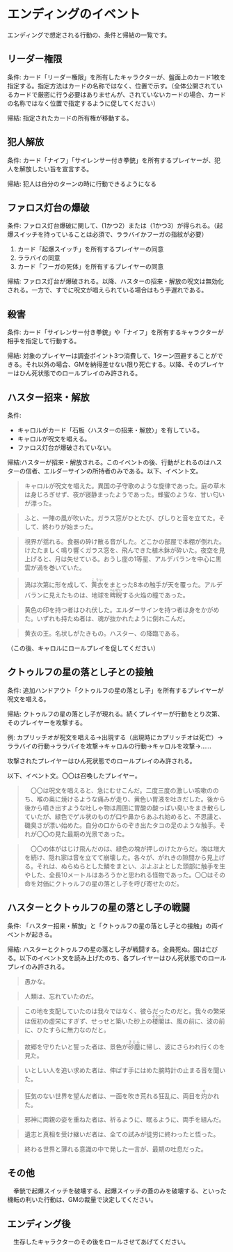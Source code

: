 # エンディングのイベント
エンディングで想定される行動の、条件と帰結の一覧です。

## リーダー権限
条件: カード「リーダー権限」を所有したキャラクターが、盤面上のカード1枚を指定する。指定方法はカードの名称ではなく、位置で示す。（全体公開されているカードで厳密に行う必要はありませんが、されていないカードの場合、カードの名称ではなく位置で指定するように促してください）

帰結: 指定されたカードの所有権が移動する。

## 犯人解放
条件: カード「ナイフ」「サイレンサー付き拳銃」を所有するプレイヤーが、犯人を解放したい旨を宣言する。

帰結: 犯人は自分のターンの時に行動できるようになる

## ファロス灯台の爆破
条件: ファロス灯台爆破に関して、(1かつ2）または（1かつ3）が得られる。（起爆スイッチを持っていることは必須で、ララバイかフーガの指紋が必要）


1.	カード「起爆スイッチ」を所有するプレイヤーの同意
2.	ララバイの同意
3.	カード「フーガの死体」を所有するプレイヤーの同意


帰結: ファロス灯台が爆破される。以降、ハスターの招来・解放の呪文は無効化される。一方で、すでに呪文が唱えられている場合はもう手遅れである。

## 殺害
条件: カード「サイレンサー付き拳銃」や「ナイフ」を所有するキャラクターが相手を指定して行動する。

帰結: 対象のプレイヤーは調査ポイント3つ消費して、1ターン回避することができる。それ以外の場合、GMを納得差せない限り死亡する。以降、そのプレイヤーはひん死状態でのロールプレイのみ許される。

## ハスター招来・解放
条件: 

- キャロルがカード「石板〈ハスターの招来・解放〉」を有している。
- キャロルが呪文を唱える。
- ファロス灯台が爆破されていない。

帰結:ハスターが招来・解放される。このイベントの後、行動がとれるのはハスターの信者、エルダーサインの所持者のみである。以下、イベント文。

>キャロルが呪文を唱えた。異国の子守歌のような旋律であった。庭の草木は身じろぎせず、夜が寝静まったようであった。蜂蜜のような、甘い匂いが漂った。

>ふと、一陣の風が吹いた。ガラス窓がひとたび、ぴしりと音を立てた。そして、終わりが始まった。

>視界が揺れる。食器の砕け散る音がした。どこかの部屋で本棚が倒れた。けたたましく鳴り響くガラス窓を、飛んできた植木鉢が砕いた。夜空を見上げると、月は失せている。おうし座の1等星、アルデバランを中心に黒雲が渦を巻いていた。

>渦は次第に形を成して、<ruby>黄衣<rp>（</rp><rt>こうい</rt><rp>）</rp></ruby>をまとった8本の触手が天を覆った。アルデバランに見えたものは、地球を<ruby>睥睨<rp>（</rp><rt>へいげい</rt><rp>）</rp></ruby>する火焔の瞳であった。

>黄色の印を持つ者はひれ伏した。エルダーサインを持つ者は身をかがめた。いずれも持たぬ者は、魂が抜かれたように倒れこんだ。

>黄衣の王。名状しがたきもの。ハスター、の降臨である。

（この後、キャロルにロールプレイを促してください）

## クトゥルフの星の落とし子との接触
条件: 追加ハンドアウト「クトゥルフの星の落とし子」を所有するプレイヤーが呪文を唱える。

帰結: クトゥルフの星の落とし子が現れる。続くプレイヤーが行動をとり次第、そのプレイヤーを攻撃する。

例: カプリッチオが呪文を唱える→出現する（出現時にカプリッチオは死亡）→ララバイの行動→ララバイを攻撃→キャロルの行動→キャロルを攻撃→……


攻撃されたプレイヤーはひん死状態でのロールプレイのみ許される。

以下、イベント文。〇〇は召喚したプレイヤー。

>　〇〇は呪文を唱えると、急にむせこんだ。二度三度の激しい咳嗽ののち、喉の奥に焼けるような痛みが走り、黄色い胃液を吐きだした。後から後から噴き出すような吐しゃ物は周囲に胃酸の酸っぱい臭いをまき散らしていたが、緑色でゲル状のものが口や鼻からあふれ始めると、不思議と、磯臭さが漂い始めた。自分の口からのぞき出たタコの足のような触手。それが〇〇の見た最期の光景であった。

>　〇〇の体がはじけ飛んだのは、緑色の塊が押しのけたからだ。塊は増大を続け、隠れ家は音を立てて崩壊した。各々が、がれきの隙間から見上げる。それは、ぬらぬらとした鱗をまとい、ぶよぶよとした頭部に触手を生やした、全長10メートルはあろうかと思われる怪物であった。〇〇はその命を対価にクトゥルフの星の落とし子を呼び寄せたのだ。

## ハスターとクトゥルフの星の落とし子の戦闘
条件: 「ハスター招来・解放」と「クトゥルフの星の落とし子との接触」の両イベントが起きる。

帰結: ハスターとクトゥルフの星の落とし子が戦闘する。全員死ぬ。国は亡びる。以下のイベント文を読み上げたのち、各プレイヤーはひん死状態でのロールプレイのみ許される。

>愚かな。

>人類は、忘れていたのだ。

>この地を支配していたのは我々ではなく、彼らだったのだと。我々の繁栄は仮初の虚栄にすぎず、せっせと築いた砂上の<ruby>楼閣<rp>（</rp><rt>ろうかく</rt><rp>）</rp></ruby>は、風の前に、波の前に、ひたすらに無力なのだと。

>故郷を守りたいと誓った者は、景色が<ruby>砂塵<rp>（</rp><rt>さじん</rt><rp>）</rp></ruby>に帰し、波にさらわれ行くのを見た。

>いとしい人を追い求めた者は、伸ばす手にはめた腕時計の止まる音を聞いた。

>狂気のない世界を望んだ者は、一面を吹き荒れる狂乱に、両目を<ruby>灼<rp>（</rp><rt>や</rt><rp>）</rp></ruby>かれた。

>邪神に両親の姿を重ねた者は、祈るように、眠るように、両手を組んだ。

>遺志と真相を受け継いだ者は、全ての試みが徒労に終わったと悟った。

>終わる世界と薄れる意識の中で発した一言が、最期の吐息だった。

## その他
　拳銃で起爆スイッチを破壊する、起爆スイッチの蓋のみを破壊する、といった機転の利いた行動は、GMの裁量で決定してください。

## エンディング後
　生存したキャラクターのその後をロールさせてあげてください。